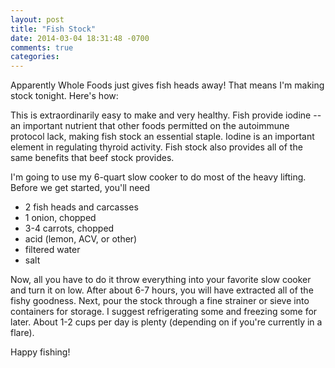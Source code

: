 ```yaml
---
layout: post
title: "Fish Stock"
date: 2014-03-04 18:31:48 -0700
comments: true
categories: 
---
```


Apparently Whole Foods just gives fish heads away! That means I'm making stock tonight. Here's how:

<!-- more -->

This is extraordinarily easy to make and very healthy. Fish provide iodine -- an important nutrient that other foods permitted on the autoimmune protocol lack, making fish stock an essential staple. Iodine is an important element in regulating thyroid activity. Fish stock also provides all of the same benefits that beef stock provides.

I'm going to use my 6-quart slow cooker to do most of the heavy lifting. Before we get started, you'll need

- 2 fish heads and carcasses
- 1 onion, chopped
- 3-4 carrots, chopped
- acid (lemon, ACV, or other)
- filtered water
- salt

Now, all you have to do it throw everything into your favorite slow cooker and turn it on low. After about 6-7 hours, you will have extracted all of the fishy goodness. Next, pour the stock through a fine strainer or sieve into containers for storage. I suggest refrigerating some and freezing some for later. About 1-2 cups per day is plenty (depending on if you're currently in a flare). 

Happy fishing!
